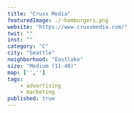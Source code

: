 ```yaml
---
title: "Cruxx Media"
featuredImage: ./-hamburgers.png
website: "https://www.cruxxmedia.com/"
twit: ""
inst: ""
category: "C"
city: "Seattle"
neighborhood: "Eastlake"
size: "Medium (11-40)"
map: ['','']
tags:
    - advertising
    - marketing
published: true
---
```




